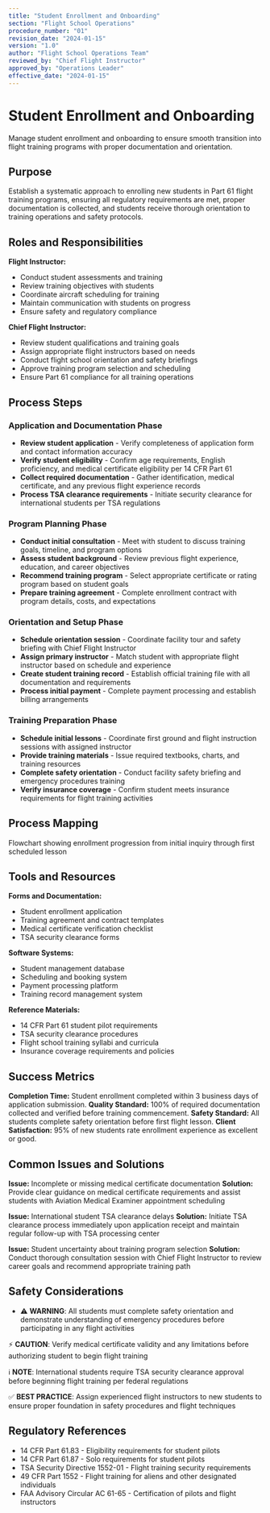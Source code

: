 ```yaml
---
title: "Student Enrollment and Onboarding"
section: "Flight School Operations"
procedure_number: "01"
revision_date: "2024-01-15"
version: "1.0"
author: "Flight School Operations Team"
reviewed_by: "Chief Flight Instructor"
approved_by: "Operations Leader"
effective_date: "2024-01-15"
---
```


# Student Enrollment and Onboarding

Manage student enrollment and onboarding to ensure smooth transition into flight training programs with proper documentation and orientation.

## Purpose

Establish a systematic approach to enrolling new students in Part 61 flight training programs, ensuring all regulatory requirements are met, proper documentation is collected, and students receive thorough orientation to training operations and safety protocols.

## Roles and Responsibilities

**Flight Instructor:**

- Conduct student assessments and training
- Review training objectives with students
- Coordinate aircraft scheduling for training
- Maintain communication with students on progress
- Ensure safety and regulatory compliance

**Chief Flight Instructor:**

- Review student qualifications and training goals
- Assign appropriate flight instructors based on needs
- Conduct flight school orientation and safety briefings
- Approve training program selection and scheduling
- Ensure Part 61 compliance for all training operations
## Process Steps

### Application and Documentation Phase

- **Review student application** - Verify completeness of application form and contact information accuracy
- **Verify student eligibility** - Confirm age requirements, English proficiency, and medical certificate eligibility per 14 CFR Part 61
- **Collect required documentation** - Gather identification, medical certificate, and any previous flight experience records
- **Process TSA clearance requirements** - Initiate security clearance for international students per TSA regulations

### Program Planning Phase

- **Conduct initial consultation** - Meet with student to discuss training goals, timeline, and program options
- **Assess student background** - Review previous flight experience, education, and career objectives
- **Recommend training program** - Select appropriate certificate or rating program based on student goals
- **Prepare training agreement** - Complete enrollment contract with program details, costs, and expectations

### Orientation and Setup Phase

- **Schedule orientation session** - Coordinate facility tour and safety briefing with Chief Flight Instructor
- **Assign primary instructor** - Match student with appropriate flight instructor based on schedule and experience
- **Create student training record** - Establish official training file with all documentation and requirements
- **Process initial payment** - Complete payment processing and establish billing arrangements

### Training Preparation Phase

- **Schedule initial lessons** - Coordinate first ground and flight instruction sessions with assigned instructor
- **Provide training materials** - Issue required textbooks, charts, and training resources
- **Complete safety orientation** - Conduct facility safety briefing and emergency procedures training
- **Verify insurance coverage** - Confirm student meets insurance requirements for flight training activities

## Process Mapping

Flowchart showing enrollment progression from initial inquiry through first scheduled lesson

## Tools and Resources

**Forms and Documentation:**

- Student enrollment application
- Training agreement and contract templates
- Medical certificate verification checklist
- TSA security clearance forms

**Software Systems:**

- Student management database
- Scheduling and booking system
- Payment processing platform
- Training record management system

**Reference Materials:**

- 14 CFR Part 61 student pilot requirements
- TSA security clearance procedures
- Flight school training syllabi and curricula
- Insurance coverage requirements and policies

## Success Metrics

**Completion Time:** Student enrollment completed within 3 business days of application submission.
**Quality Standard:** 100% of required documentation collected and verified before training commencement.
**Safety Standard:** All students complete safety orientation before first flight lesson.
**Client Satisfaction:** 95% of new students rate enrollment experience as excellent or good.

## Common Issues and Solutions

**Issue:** Incomplete or missing medical certificate documentation
**Solution:** Provide clear guidance on medical certificate requirements and assist students with Aviation Medical Examiner appointment scheduling

**Issue:** International student TSA clearance delays
**Solution:** Initiate TSA clearance process immediately upon application receipt and maintain regular follow-up with TSA processing center

**Issue:** Student uncertainty about training program selection
**Solution:** Conduct thorough consultation session with Chief Flight Instructor to review career goals and recommend appropriate training path

## Safety Considerations

- ⚠️ **WARNING**: All students must complete safety orientation and demonstrate understanding of emergency procedures before participating in any flight activities



⚡ **CAUTION**: Verify medical certificate validity and any limitations before authorizing student to begin flight training

ℹ️ **NOTE**: International students require TSA security clearance approval before beginning flight training per federal regulations

✅ **BEST PRACTICE**: Assign experienced flight instructors to new students to ensure proper foundation in safety procedures and flight techniques

## Regulatory References

- 14 CFR Part 61.83 - Eligibility requirements for student pilots
- 14 CFR Part 61.87 - Solo requirements for student pilots
- TSA Security Directive 1552-01 - Flight training security requirements
- 49 CFR Part 1552 - Flight training for aliens and other designated individuals
- FAA Advisory Circular AC 61-65 - Certification of pilots and flight instructors

